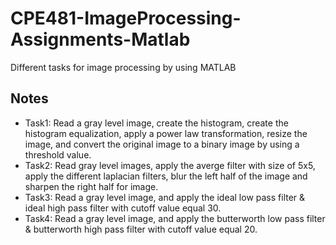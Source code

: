 # CPE481-ImageProcessing-Assignments-Matlab
Different tasks for image processing by using MATLAB


## Notes
* Task1: Read a gray level image, create the histogram, create the histogram equalization, apply a power law transformation, resize the image, and convert the original image to a binary image by using a threshold value.
* Task2: Read gray level images, apply the averge filter with size of 5x5, apply the different laplacian filters, blur the left half of the image and sharpen the right half for image.
* Task3: Read a gray level image, and apply the ideal low pass filter & ideal high pass filter with cutoff value equal 30.
* Task4: Read a gray level image, and apply the butterworth low pass filter & butterworth high pass filter with cutoff value equal 20.
